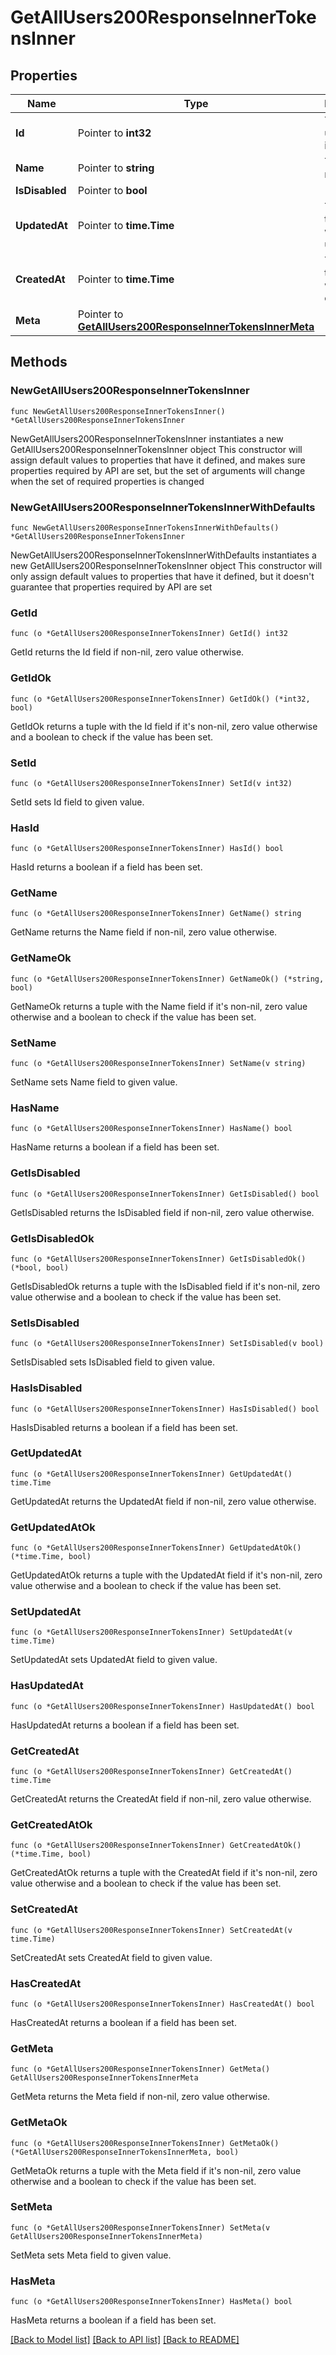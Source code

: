 # GetAllUsers200ResponseInnerTokensInner

## Properties

Name | Type | Description | Notes
------------ | ------------- | ------------- | -------------
**Id** | Pointer to **int32** | The token&#39;s unique identifier | [optional] 
**Name** | Pointer to **string** | The token&#39;s name | [optional] 
**IsDisabled** | Pointer to **bool** |  | [optional] 
**UpdatedAt** | Pointer to **time.Time** | The date the token was last updated | [optional] 
**CreatedAt** | Pointer to **time.Time** | The date the token was created | [optional] 
**Meta** | Pointer to [**GetAllUsers200ResponseInnerTokensInnerMeta**](GetAllUsers200ResponseInnerTokensInnerMeta.md) |  | [optional] 

## Methods

### NewGetAllUsers200ResponseInnerTokensInner

`func NewGetAllUsers200ResponseInnerTokensInner() *GetAllUsers200ResponseInnerTokensInner`

NewGetAllUsers200ResponseInnerTokensInner instantiates a new GetAllUsers200ResponseInnerTokensInner object
This constructor will assign default values to properties that have it defined,
and makes sure properties required by API are set, but the set of arguments
will change when the set of required properties is changed

### NewGetAllUsers200ResponseInnerTokensInnerWithDefaults

`func NewGetAllUsers200ResponseInnerTokensInnerWithDefaults() *GetAllUsers200ResponseInnerTokensInner`

NewGetAllUsers200ResponseInnerTokensInnerWithDefaults instantiates a new GetAllUsers200ResponseInnerTokensInner object
This constructor will only assign default values to properties that have it defined,
but it doesn't guarantee that properties required by API are set

### GetId

`func (o *GetAllUsers200ResponseInnerTokensInner) GetId() int32`

GetId returns the Id field if non-nil, zero value otherwise.

### GetIdOk

`func (o *GetAllUsers200ResponseInnerTokensInner) GetIdOk() (*int32, bool)`

GetIdOk returns a tuple with the Id field if it's non-nil, zero value otherwise
and a boolean to check if the value has been set.

### SetId

`func (o *GetAllUsers200ResponseInnerTokensInner) SetId(v int32)`

SetId sets Id field to given value.

### HasId

`func (o *GetAllUsers200ResponseInnerTokensInner) HasId() bool`

HasId returns a boolean if a field has been set.

### GetName

`func (o *GetAllUsers200ResponseInnerTokensInner) GetName() string`

GetName returns the Name field if non-nil, zero value otherwise.

### GetNameOk

`func (o *GetAllUsers200ResponseInnerTokensInner) GetNameOk() (*string, bool)`

GetNameOk returns a tuple with the Name field if it's non-nil, zero value otherwise
and a boolean to check if the value has been set.

### SetName

`func (o *GetAllUsers200ResponseInnerTokensInner) SetName(v string)`

SetName sets Name field to given value.

### HasName

`func (o *GetAllUsers200ResponseInnerTokensInner) HasName() bool`

HasName returns a boolean if a field has been set.

### GetIsDisabled

`func (o *GetAllUsers200ResponseInnerTokensInner) GetIsDisabled() bool`

GetIsDisabled returns the IsDisabled field if non-nil, zero value otherwise.

### GetIsDisabledOk

`func (o *GetAllUsers200ResponseInnerTokensInner) GetIsDisabledOk() (*bool, bool)`

GetIsDisabledOk returns a tuple with the IsDisabled field if it's non-nil, zero value otherwise
and a boolean to check if the value has been set.

### SetIsDisabled

`func (o *GetAllUsers200ResponseInnerTokensInner) SetIsDisabled(v bool)`

SetIsDisabled sets IsDisabled field to given value.

### HasIsDisabled

`func (o *GetAllUsers200ResponseInnerTokensInner) HasIsDisabled() bool`

HasIsDisabled returns a boolean if a field has been set.

### GetUpdatedAt

`func (o *GetAllUsers200ResponseInnerTokensInner) GetUpdatedAt() time.Time`

GetUpdatedAt returns the UpdatedAt field if non-nil, zero value otherwise.

### GetUpdatedAtOk

`func (o *GetAllUsers200ResponseInnerTokensInner) GetUpdatedAtOk() (*time.Time, bool)`

GetUpdatedAtOk returns a tuple with the UpdatedAt field if it's non-nil, zero value otherwise
and a boolean to check if the value has been set.

### SetUpdatedAt

`func (o *GetAllUsers200ResponseInnerTokensInner) SetUpdatedAt(v time.Time)`

SetUpdatedAt sets UpdatedAt field to given value.

### HasUpdatedAt

`func (o *GetAllUsers200ResponseInnerTokensInner) HasUpdatedAt() bool`

HasUpdatedAt returns a boolean if a field has been set.

### GetCreatedAt

`func (o *GetAllUsers200ResponseInnerTokensInner) GetCreatedAt() time.Time`

GetCreatedAt returns the CreatedAt field if non-nil, zero value otherwise.

### GetCreatedAtOk

`func (o *GetAllUsers200ResponseInnerTokensInner) GetCreatedAtOk() (*time.Time, bool)`

GetCreatedAtOk returns a tuple with the CreatedAt field if it's non-nil, zero value otherwise
and a boolean to check if the value has been set.

### SetCreatedAt

`func (o *GetAllUsers200ResponseInnerTokensInner) SetCreatedAt(v time.Time)`

SetCreatedAt sets CreatedAt field to given value.

### HasCreatedAt

`func (o *GetAllUsers200ResponseInnerTokensInner) HasCreatedAt() bool`

HasCreatedAt returns a boolean if a field has been set.

### GetMeta

`func (o *GetAllUsers200ResponseInnerTokensInner) GetMeta() GetAllUsers200ResponseInnerTokensInnerMeta`

GetMeta returns the Meta field if non-nil, zero value otherwise.

### GetMetaOk

`func (o *GetAllUsers200ResponseInnerTokensInner) GetMetaOk() (*GetAllUsers200ResponseInnerTokensInnerMeta, bool)`

GetMetaOk returns a tuple with the Meta field if it's non-nil, zero value otherwise
and a boolean to check if the value has been set.

### SetMeta

`func (o *GetAllUsers200ResponseInnerTokensInner) SetMeta(v GetAllUsers200ResponseInnerTokensInnerMeta)`

SetMeta sets Meta field to given value.

### HasMeta

`func (o *GetAllUsers200ResponseInnerTokensInner) HasMeta() bool`

HasMeta returns a boolean if a field has been set.


[[Back to Model list]](../README.md#documentation-for-models) [[Back to API list]](../README.md#documentation-for-api-endpoints) [[Back to README]](../README.md)



